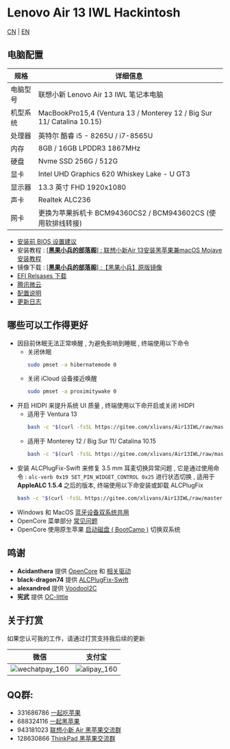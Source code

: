 # Lenovo Air 13 IWL Hackintosh
[CN](ReadMe.md) | [EN](ReadMe-En.md)

## 电脑配置

| 规格     | 详细信息                                                     |
| -------- | ------------------------------------------------------------ |
| 电脑型号 | 联想小新 Lenovo Air 13 IWL 笔记本电脑 |
| 机型系统 | MacBookPro15,4 (Ventura 13 / Monterey 12 / Big Sur 11/ Catalina 10.15) |
| 处理器   | 英特尔 酷睿 i5 - 8265U / i7-8565U |
| 内存     | 8GB / 16GB LPDDR3 1867MHz |
| 硬盘     | Nvme SSD 256G / 512G |
| 显卡     | Intel UHD Graphics 620 Whiskey Lake - U GT3 |
| 显示器   | 13.3 英寸 FHD 1920x1080 |
| 声卡     | Realtek ALC236 |
| 网卡     | 更换为苹果拆机卡 BCM94360CS2 / BCM943602CS (使用软排线转接) |
- [安装前 BIOS 设置建议](BIOSConfig.md)
- 安装教程 : [[**黑果小兵的部落阁**] : 联想小新Air 13安装黑苹果兼macOS Mojave安装教程](https://blog.daliansky.net/Lenovo-Xiaoxin-Air-13-macOS-Mojave-installation-tutorial.html)
- 镜像下载 : [[**黑果小兵的部落阁**] :【黑果小兵】原版镜像](https://blog.daliansky.net/categories/下载/镜像/)
- [EFI Relsases 下载](https://github.com/daliansky/Lenovo-Air13-IWL-Hackintosh/releases)
- [腾讯微云](https://share.weiyun.com/5yMO9jB)
- [配置说明](Advanced/ReadMe.md)
- [更新日志](Changelog.md)

## 哪些可以工作得更好
- 因目前休眠无法正常唤醒 , 为避免影响到睡眠 , 终端使用以下命令
  - 关闭休眠
    ```bash
    sudo pmset -a hibernatemode 0
    ```
  - 关闭 iCloud 设备接近唤醒
    ```bash
    sudo pmset -a proximitywake 0
    ```
- 开启 HIDPI 来提升系统 UI 质量 , 终端使用以下命开启或关闭 HIDPI
  - 适用于 Ventura 13
    ```bash
    bash -c "$(curl -fsSL https://gitee.com/xlivans/Air13IWL/raw/master/Tools/Air13IWL-HiDPI-Ventura.sh)"
    ```
  - 适用于 Monterey 12 / Big Sur 11/ Catalina 10.15
    ```bash
    bash -c "$(curl -fsSL https://gitee.com/xlivans/Air13IWL/raw/master/Tools/Air13IWL-HiDPI.sh)"
    ```
- 安装 ALCPlugFix-Swift 来修复 3.5 mm 耳麦切换异常问题 , 它是通过使用命令 : `alc-verb 0x19 SET_PIN_WIDGET_CONTROL 0x25` 进行状态切换 , 适用于 **AppleALC 1.5.4** 之后的版本, 终端使用以下命安装或卸载 ALCPlugFix
  ```bash
  bash -c "$(curl -fsSL https://gitee.com/xlivans/Air13IWL/raw/master/Tools/Air13IWL-ALCPlugFix.sh)"
  ```
- Windows 和 MacOS [蓝牙设备双系统共用](Advanced/Bluetooth.md)
- OpenCore 菜单部分 [常见问题](Advanced/OCMenu.md)
- OpenCore 使用原生苹果 [启动磁盘 ( BootCamp )](Advanced/BootCamp.md) 切换双系统
## 鸣谢
- **Acidanthera** 提供 [OpenCore](https://github.com/acidanthera/OpenCorePkg) 和 [相关驱动](https://github.com/acidanthera)
- **black-dragon74** 提供 [ALCPlugFix-Swift](https://github.com/black-dragon74/ALCPlugFix-Swift)
- **alexandred** 提供 [VoodooI2C](https://github.com/VoodooI2C/VoodooI2C/)
- **宪武** 提供 [OC-little](https://github.com/daliansky/OC-little)
## 关于打赏
如果您认可我的工作，请通过打赏支持我后续的更新

| 微信                                                       | 支付宝                                               |
| ---------------------------------------------------------- | ---------------------------------------------------- |
| ![wechatpay_160](http://7.daliansky.net/wechatpay_160.jpg) | ![alipay_160](http://7.daliansky.net/alipay_160.jpg) |
## QQ群:
- 331686786  [一起吃苹果](http://shang.qq.com/wpa/qunwpa?idkey=db511a29e856f37cbb871108ffa77a6e79dde47e491b8f2c8d8fe4d3c310de91)
- 688324116 [一起黑苹果](https://shang.qq.com/wpa/qunwpa?idkey=6bf69a6f4b983dce94ab42e439f02195dfd19a1601522c10ad41f4df97e0da82)
- 943181023 [联想小新 Air 黑苹果交流群](https://shang.qq.com/wpa/qunwpa?idkey=fb772a7e01436d43e1d856a099549551952bb08161ced4a8fc08b4e75e7ab438) 
- 128630866 [ThinkPad 黑苹果交流群](https://jq.qq.com/?_wv=1027&k=5aKxc6n)